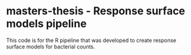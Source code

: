 # masters-thesis - Response surface models pipeline

This code is for the R pipeline that was developed to create response surface models for bacterial counts.
